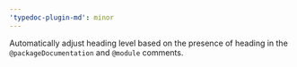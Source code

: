 ```yaml
---
'typedoc-plugin-md': minor
---
```


Automatically adjust heading level based on the presence of heading in the `@packageDocumentation` and `@module` comments.
